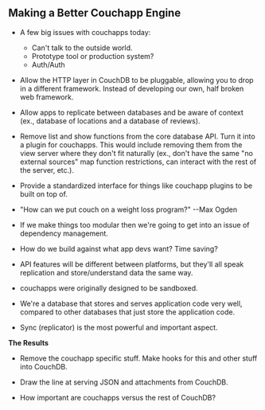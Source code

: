 Making a Better Couchapp Engine
-------------------------------

  - A few big issues with couchapps today:
    - Can't talk to the outside world.
    - Prototype tool or production system?
    - Auth/Auth

  - Allow the HTTP layer in CouchDB to be pluggable, allowing you to drop in a
    different framework. Instead of developing our own, half broken web
    framework.

  - Allow apps to replicate between databases and be aware of context (ex.,
    database of locations and a database of reviews).

  - Remove list and show functions from the core database API. Turn it into a
    plugin for couchapps. This would include removing them from the view
    server where they don't fit naturally (ex., don't have the same "no
    external sources" map function restrictions, can interact with the rest of
    the server, etc.).

  - Provide a standardized interface for things like couchapp plugins to be
    built on top of.

  - "How can we put couch on a weight loss program?" --Max Ogden

  - If we make things too modular then we're going to get into an issue of
    dependency management.

  - How do we build against what app devs want? Time saving?

  - API features will be different between platforms, but they'll all speak
    replication and store/understand data the same way.

  - couchapps were originally designed to be sandboxed.

  - We're a database that stores and serves application code very well,
    compared to other databases that just store the application code.

  - Sync (replicator) is the most powerful and important aspect.

**The Results**

  - Remove the couchapp specific stuff. Make hooks for this and other stuff
    into CouchDB.

  - Draw the line at serving JSON and attachments from CouchDB.

  - How important are couchapps versus the rest of CouchDB?
